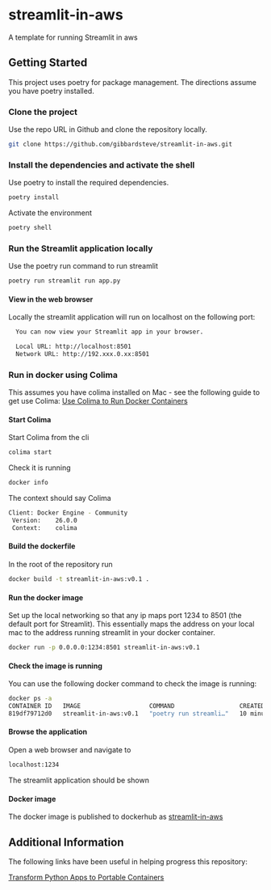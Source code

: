 # streamlit-in-aws

A template for running Streamlit in aws

## Getting Started

This project uses poetry for package management. The directions assume you have poetry installed.

### Clone the project

Use the repo URL in Github and clone the repository locally.

```bash
git clone https://github.com/gibbardsteve/streamlit-in-aws.git
```

### Install the dependencies and activate the shell

Use poetry to install the required dependencies.

```bash
poetry install
```

Activate the environment

```bash
poetry shell
```

### Run the Streamlit application locally

Use the poetry run command to run streamlit

```bash
poetry run streamlit run app.py
```

#### View in the web browser

Locally the streamlit application will run on localhost on the following port:

```bash
  You can now view your Streamlit app in your browser.

  Local URL: http://localhost:8501
  Network URL: http://192.xxx.0.xx:8501  
```

### Run in docker using Colima

This assumes you have colima installed on Mac - see the following guide to get use Colima: [Use Colima to Run Docker Containers](https://smallsharpsoftwaretools.com/tutorials/use-colima-to-run-docker-containers-on-macos/)

#### Start Colima

Start Colima from the cli

```bash
colima start
```

Check it is running

```bash
docker info
```

The context should say Colima

```bash
Client: Docker Engine - Community
 Version:    26.0.0
 Context:    colima
```

#### Build the dockerfile

In the root of the repository run

```bash
docker build -t streamlit-in-aws:v0.1 .
```

#### Run the docker image

Set up the local networking so that any ip maps port 1234 to 8501 (the default port for Streamlit).  This essentially maps the address on your local mac to the address running streamlit in your docker container.

```bash
docker run -p 0.0.0.0:1234:8501 streamlit-in-aws:v0.1
```

#### Check the image is running

You can use the following docker command to check the image is running:

```bash
docker ps -a
CONTAINER ID   IMAGE                   COMMAND                  CREATED          STATUS          PORTS                    NAMES
819df79712d0   streamlit-in-aws:v0.1   "poetry run streamli…"   10 minutes ago   Up 10 minutes   0.0.0.0:1234->8501/tcp   upbeat_banach
```

#### Browse the application

Open a web browser and navigate to

```bash
localhost:1234
```

The streamlit application should be shown

#### Docker image

The docker image is published to dockerhub as [streamlit-in-aws](https://hub.docker.com/repository/docker/sgibbard/streamlit-in-aws/general)

## Additional Information

The following links have been useful in helping progress this repository:

[Transform Python Apps to Portable Containers](https://medium.com/ai-in-plain-english/docker-essentials-transforming-python-apps-into-portable-containers-cf298d3779a6)
